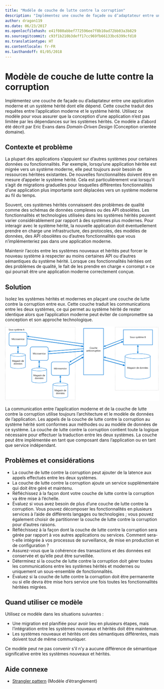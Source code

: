 ```yaml
---
title: "Modèle de couche de lutte contre la corruption"
description: "Implémentez une couche de façade ou d’adaptateur entre une application moderne et un système hérité."
author: dragon119
ms.date: 06/23/2017
ms.openlocfilehash: e41f080abbef772596ee7f8b10ad72bb03a3b829
ms.sourcegitcommit: c93f1b210b3deff17cc969fb66133bc6399cfd10
ms.translationtype: HT
ms.contentlocale: fr-FR
ms.lasthandoff: 01/05/2018
---
```

# <a name="anti-corruption-layer-pattern"></a>Modèle de couche de lutte contre la corruption

Implémentez une couche de façade ou d’adaptateur entre une application moderne et un système hérité dont elle dépend. Cette couche traduit des requêtes entre l’application moderne et le système hérité. Utilisez ce modèle pour vous assurer que la conception d’une application n’est pas limitée par les dépendances sur les systèmes hérités. Ce modèle a d’abord été décrit par Eric Evans dans *Domain-Driven Design* (Conception orientée domaine).

## <a name="context-and-problem"></a>Contexte et problème

La plupart des applications s’appuient sur d’autres systèmes pour certaines données ou fonctionnalités. Par exemple, lorsqu’une application héritée est migrée vers un système moderne, elle peut toujours avoir besoin de ressources héritées existantes. De nouvelles fonctionnalités doivent être en mesure d’appeler le système hérité. Cela est particulièrement vrai lorsqu’il s’agit de migrations graduelles pour lesquelles différentes fonctionnalités d’une application plus importante sont déplacées vers un système moderne au fil du temps.

Souvent, ces systèmes hérités connaissent des problèmes de qualité comme des schémas de données complexes ou des API obsolètes. Les fonctionnalités et technologies utilisées dans les systèmes hérités peuvent varier considérablement par rapport à des systèmes plus modernes. Pour interagir avec le système hérité, la nouvelle application doit éventuellement prendre en charge une infrastructure, des protocoles, des modèles de données, des API obsolètes ou d’autres fonctionnalités que vous n’implémenteriez pas dans une application moderne.

Maintenir l’accès entre les systèmes nouveaux et hérités peut forcer le nouveau système à respecter au moins certaines API ou d’autres sémantiques du système hérité. Lorsque ces fonctionnalités héritées ont des problèmes de qualité, le fait de les prendre en charge « corrompt » ce qui pourrait être une application moderne correctement conçue. 

## <a name="solution"></a>Solution

Isolez les systèmes hérités et modernes en plaçant une couche de lutte contre la corruption entre eux. Cette couche traduit les communications entre les deux systèmes, ce qui permet au système hérité de rester identique alors que l’application moderne peut éviter de compromettre sa conception et son approche technologique.

![](./_images/anti-corruption-layer.png) 

La communication entre l’application moderne et de la couche de lutte contre la corruption utilise toujours l’architecture et le modèle de données de l’application. Les appels de la couche de lutte contre la corruption au système hérité sont conformes aux méthodes ou au modèle de données de ce système. La couche de lutte contre la corruption contient toute la logique nécessaire pour effectuer la traduction entre les deux systèmes. La couche peut être implémentée en tant que composant dans l’application ou en tant que service indépendant.

## <a name="issues-and-considerations"></a>Problèmes et considérations

- La couche de lutte contre la corruption peut ajouter de la latence aux appels effectués entre les deux systèmes.
- La couche de lutte contre la corruption ajoute un service supplémentaire qui doit être géré et maintenu.
- Réfléchissez à la façon dont votre couche de lutte contre la corruption va être mise à l’échelle.
- Évaluez si vous avez besoin de plus d’une couche de lutte contre la corruption. Vous pouvez décomposer les fonctionnalités en plusieurs services à l’aide de différents langages ou technologies ; vous pouvez également choisir de partitionner la couche de lutte contre la corruption pour d’autres raisons.
- Réfléchissez à la façon dont la couche de lutte contre la corruption sera gérée par rapport à vos autres applications ou services. Comment sera-t-elle intégrée à vos processus de surveillance, de mise en production et de configuration ?
- Assurez-vous que la cohérence des transactions et des données est conservée et qu’elle peut être surveillée.
- Déterminez si la couche de lutte contre la corruption doit gérer toutes les communications entre les systèmes hérités et modernes ou uniquement un sous-ensemble de fonctionnalités. 
- Évaluez si la couche de lutte contre la corruption doit être permanente ou si elle devra être mise hors service une fois toutes les fonctionnalités héritées migrées.

## <a name="when-to-use-this-pattern"></a>Quand utiliser ce modèle

Utilisez ce modèle dans les situations suivantes :

- Une migration est planifiée pour avoir lieu en plusieurs étapes, mais l’intégration entre les systèmes nouveaux et hérités doit être maintenue.
- Les systèmes nouveaux et hérités ont des sémantiques différentes, mais doivent tout de même communiquer.

Ce modèle peut ne pas convenir s’il n’y a aucune différence de sémantique significative entre les systèmes nouveaux et hérités. 

## <a name="related-guidance"></a>Aide connexe

- [Strangler pattern][strangler] (Modèle d’étranglement)

[strangler]: ./strangler.md
